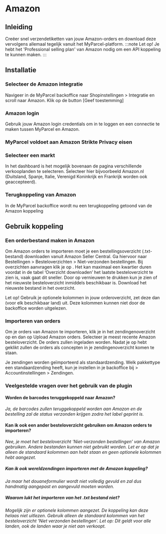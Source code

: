 # Amazon


## Inleiding
Creëer snel verzendetiketten van jouw Amazon-orders en download deze vervolgens allemaal tegelijk vanuit het MyParcel-platform.
:::note
Let op! Je hebt het 'Professional selling plan' van Amazon nodig om een API koppeling te kunnen maken.
:::

## Installatie

### Selecteer de Amazon integratie
Navigeer in de MyParcel backoffice naar Shopinstellingen > Integratie en scroll naar Amazon. Klik op de button [Geef toestemming]
<MPImg src="/documentation/amazon/amazon_shopinstellingen_integratie.png" alt="Amazon integratie" />

### Amazon login
Gebruik jouw Amazon login credentials om in te loggen en een connectie te maken tussen MyParcel en Amazon.
<MPImg src="/documentation/amazon/amazon_login_credentials.png" alt="Amazon login" />

### MyParcel voldoet aan Amazon Strikte Privacy eisen
<MPImg src="/documentation/amazon/amazon_toestemming_myparcel_voldoet.png" alt="Amazon MyParcel voldoet aan de strikte Amazon Privacy eisen" />

### Selecteer een markt
In het dashboard is het mogelijk bovenaan de pagina verschillende verkooplanden te selecteren. Selecteer hier bijvoorbeeld Amazon.nl (Duitsland, Spanje, Italie, Verenigd Koninkrijk en Frankrijk worden ook geaccepteerd).
<MPImg src="/documentation/amazon/amazon_selecteer_markt.png" alt="Amazon Selecteer een markt" />

### Terugkoppeling van Amazon
In de MyParcel backoffice wordt nu een terugkoppeling getoond van de Amazon koppeling
<MPImg src="/documentation/amazon/amazon_koppeling_is_gemaakt.png" alt="Amazon koppeling" />


## Gebruik koppeling

### Een orderbestand maken in Amazon
Om Amazon orders te importeren moet je een bestellingsoverzicht (.txt-bestand) downloaden vanuit Amazon Seller Central. Ga hiervoor naar Bestellingen > Besteloverzichten > Niet-verzonden bestellingen. Bij overzichten aanvragen klik je op . Het kan maximaal een kwartier duren voordat in de tabel ‘Overzicht downloaden’ het laatste besteloverzicht te zien is, vaak gaat dit sneller. Door op vernieuwen te drukken kun je zien of het nieuwste besteloverzicht inmiddels beschikbaar is. Download het nieuwste bestand in het overzicht.

Let op! Gebruik je optionele kolommen in jouw orderoverzicht, zet deze dan (voor elk beschikbaar land) uit. Deze kolommen kunnen niet door de backoffice worden uitgelezen.

###  Importeren van orders
Om je orders van Amazon te importeren, klik je in het zendingenoverzicht op  en dan op Upload Amazon orders. Selecteer je meest recente Amazon besteloverzicht. De orders zullen ingeladen worden. Nadat je op  hebt geklikt zullen de orders als concepten in je zendingenoverzicht komen te staan.

Je zendingen worden geïmporteerd als standaardzending. Welk pakkettype een standaardzending heeft, kun je instellen in je backoffice bij  > Accountinstellingen > Zendingen.

### Veelgestelde vragen over het gebruik van de plugin

#### Worden de barcodes teruggekoppeld naar Amazon?
*Ja, de barcodes zullen teruggekoppeld worden aan Amazon en de bestelling zal de status verzonden krijgen zodra het label geprint is.*

#### Kan ik ook een ander besteloverzicht gebruiken om Amazon orders te importeren?
*Nee, je moet het besteloverzicht ‘Niet-verzonden bestellingen’ van Amazon gebruiken. Andere bestanden kunnen niet gebruikt worden. Let er op dat je alleen de standaard kolommen aan hebt staan en geen optionele kolommen hebt aangezet.*

##### Kan ik ook wereldzendingen importeren met de Amazon koppeling?
*Ja maar het douaneformulier wordt niet volledig gevuld en zal dus handmatig aangepast en aangevuld moeten worden.*

##### Waarom lukt het importeren van het .txt bestand niet?
*Mogelijk zijn er optionele kolommen aangezet. De koppeling kan deze helaas niet uitlezen. Gebruik alleen de standaard kolommen van het besteloverzicht 'Niet verzonden bestellingen'.
Let op: Dit geldt voor alle landen, ook de landen waar je niet aan verkoopt.*
